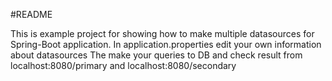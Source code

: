 #README

This is example project for showing how to make multiple datasources for Spring-Boot
application. In application.properties edit your own information about datasources
The make your queries to DB and check result from localhost:8080/primary and 
localhost:8080/secondary